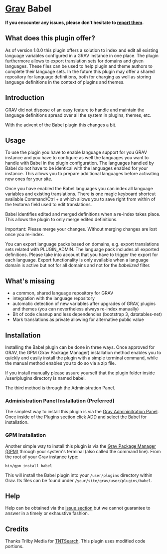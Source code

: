 # [Grav](http://getgrav.org) Babel

**If you encounter any issues, please don't hesitate
to [report
them](https://github.com/leotiger/grav-plugin-babel/issues).**


## What does this plugin offer?

As of version 1.0.0 this plugin offers a solution to index and edit all existing language variables configured in a GRAV instance
in one place. The plugin furthermore allows to export translation sets for domains and given languages. These files can be used to help
plugin and theme authors to complete their language sets. In the future this plugin may offer a shared repository for language definitions,
both for charging as well as storing language definitions in the context of plugins and themes.

## Introduction

GRAV did not dispose of an easy feature to handle and maintain the language definitions spread over all the system in plugins, themes, etc.

With the advent of the Babel plugin this changes a bit.

## Usage

To use the plugin you have to enable language support for you GRAV instance and you have to configure as well the languages you want to
handle with Babel in the plugin configuration. The languages handled by Babel do not have to be identical with the languages enabled for your
instance. This allows you to prepare additional languages before activating new ones for your site.

Once you have enabled the Babel languages you can index all language variables and existing translations. There is one magic keyboard shortcut
available Command/Ctrl + s which allows you to save right from within of the textarea field used to edit translations. 

Babel identifies edited and merged definitions when a re-index takes place. This allows the plugin to only merge edited definitions.

Important: Please merge your changes. Without merging changes are lost once you re-index.

You can export language packs based on domains, e.g. export translations sets related with PLUGIN_ADMIN. The language pack includes all exported
definitions. Please take into account that you have to trigger the export for each language. Export functionality is only available when a language domain
is active but not for all domains and not for the *babelized* filter.

## What's missing

* a common, shared language repository for GRAV
* integration with the language repository
* automatic detection of new variables after upgrades of GRAV, plugins and themes (you can nevertheless always re-index manually)
* Bit of code cleanup and less dependencies (bootstrap 3, datatables-net)
* Mark translations as private allowing for alternative public value

## Installation

Installing the Babel plugin can be done in three ways. Once approved for GRAV, the GPM (Grav Package Manager) installation method enables you to quickly and easily install the plugin with a simple terminal command, while the manual method enables you to do so via a zip file.

If you install manually please assure yourself that the plugin folder inside /user/plugins directory is named babel.

The third method is through the Administration Panel.

### Administration Panel Installation (Preferred)

The simplest way to install this plugin is via the [Grav Admininitration Panel](https://learn.getgrav.org/admin-panel/plugins). Once inside of the Plugins section click ADD and select the 
Babel for installation.


### GPM Installation

Another simple way to install this plugin is via the [Grav Package Manager (GPM)](http://learn.getgrav.org/advanced/grav-gpm) through your system's terminal (also called the command line).  From the root of your Grav instance type:

    bin/gpm install babel

This will install the Babel plugin into your `/user/plugins` directory within Grav. Its files can be found under `/your/site/grav/user/plugins/babel`.

## Help

Help can be obtained via the [issue section](https://github.com/leotiger/grav-plugin-babel/issues) but we cannot guarantee to answer in a timely or exhaustive fashion.

## Credits

Thanks Trilby Media for [TNTSearch](https://github.com/trilbymedia/grav-plugin-tntsearch). This plugin uses modified code portions.


